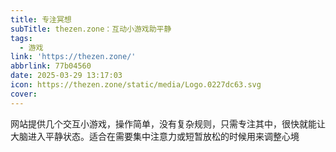 ```yaml
---
title: 专注冥想
subTitle: thezen.zone：互动小游戏助平静
tags:
  - 游戏
link: 'https://thezen.zone/'
abbrlink: 77b04560
date: 2025-03-29 13:17:03
icon: https://thezen.zone/static/media/Logo.0227dc63.svg
cover:
---
```


网站提供几个交互小游戏，操作简单，没有复杂规则，只需专注其中，很快就能让大脑进入平静状态。适合在需要集中注意力或短暂放松的时候用来调整心境